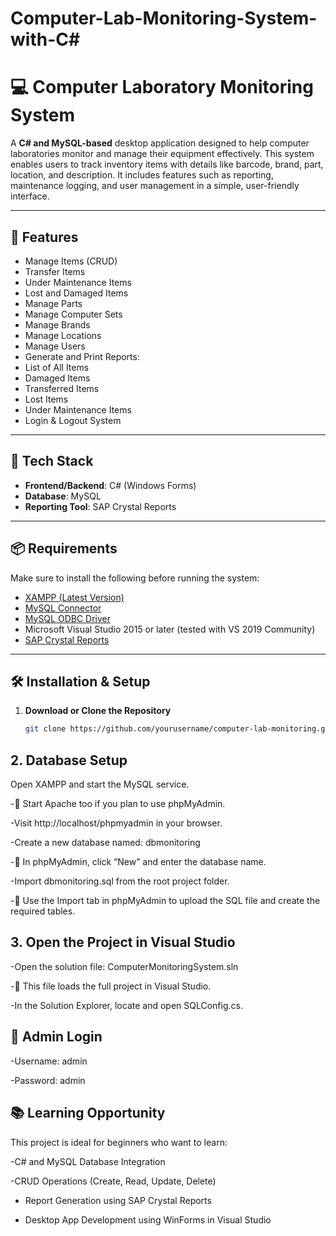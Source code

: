 # Computer-Lab-Monitoring-System-with-C#
# 💻 Computer Laboratory Monitoring System

A **C# and MySQL-based** desktop application designed to help computer laboratories monitor and manage their equipment effectively. This system enables users to track inventory items with details like barcode, brand, part, location, and description. It includes features such as reporting, maintenance logging, and user management in a simple, user-friendly interface.

---

## 🚀 Features

- Manage Items (CRUD)
-  Transfer Items
- Under Maintenance Items
- Lost and Damaged Items
-  Manage Parts
-  Manage Computer Sets
-  Manage Brands
-  Manage Locations
-  Manage Users
-  Generate and Print Reports:
  - List of All Items
  - Damaged Items
  - Transferred Items
  - Lost Items
  - Under Maintenance Items
  - Login & Logout System

---

## 🧰 Tech Stack

- **Frontend/Backend**: C# (Windows Forms)
- **Database**: MySQL
- **Reporting Tool**: SAP Crystal Reports

---

## 📦 Requirements

Make sure to install the following before running the system:

- [XAMPP (Latest Version)](https://www.apachefriends.org/index.html)
- [MySQL Connector](https://dev.mysql.com/downloads/connector/net/)
- [MySQL ODBC Driver](https://dev.mysql.com/downloads/connector/odbc/)
- Microsoft Visual Studio 2015 or later (tested with VS 2019 Community)
- [SAP Crystal Reports](https://www.crystalreports.com/)

---

## 🛠️ Installation & Setup

1. **Download or Clone the Repository**
   ```bash
   git clone https://github.com/yourusername/computer-lab-monitoring.git
   ```

   

## 2. Database Setup

Open XAMPP and start the MySQL service.

-💬 Start Apache too if you plan to use phpMyAdmin.

-Visit http://localhost/phpmyadmin in your browser.

-Create a new database named: dbmonitoring

-💬 In phpMyAdmin, click “New” and enter the database name.

-Import dbmonitoring.sql from the root project folder.

-💬 Use the Import tab in phpMyAdmin to upload the SQL file and create the required tables.

   


## 3. Open the Project in Visual Studio

-Open the solution file: ComputerMonitoringSystem.sln

-💬 This file loads the full project in Visual Studio.

-In the Solution Explorer, locate and open SQLConfig.cs.

## 🔐 Admin Login

-Username: admin

-Password: admin

## 📚 Learning Opportunity
This project is ideal for beginners who want to learn:

-C# and MySQL Database Integration

-CRUD Operations (Create, Read, Update, Delete)

- Report Generation using SAP Crystal Reports

- Desktop App Development using WinForms in Visual Studio